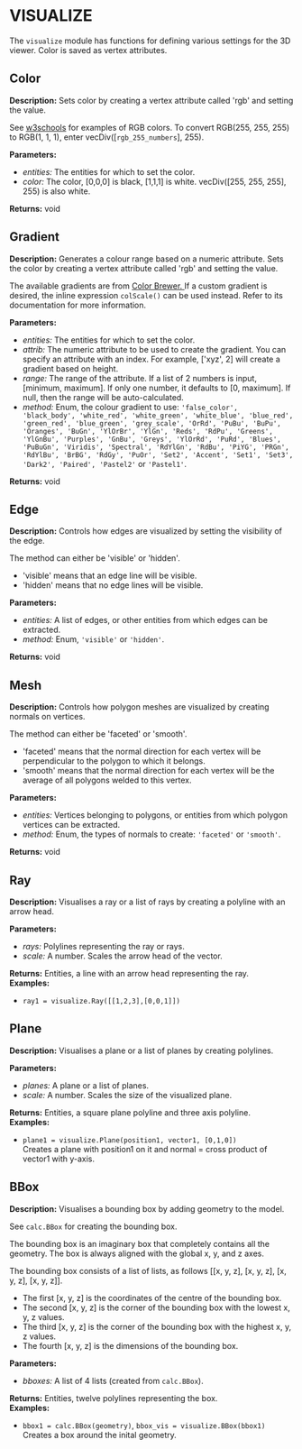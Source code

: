 # VISUALIZE  
  
The `visualize` module has functions for defining various settings for the 3D viewer.
Color is saved as vertex attributes.  
  
  
## Color  
  
  
**Description:** Sets color by creating a vertex attribute called 'rgb' and setting the value.


See
<a href="https://www.w3schools.com/colors/colors_rgb.asp?color=rgb(0,%200,%200)" target="_blank">w3schools</a>
for examples of RGB colors. To convert RGB(255, 255, 255) to RGB(1, 1, 1), enter vecDiv([`rgb_255_numbers`], 255).  
  
**Parameters:**  
  * *entities:* The entities for which to set the color.  
  * *color:* The color, [0,0,0] is black, [1,1,1] is white. vecDiv([255, 255, 255], 255) is also white.  
  
**Returns:** void  
  
  
## Gradient  
  
  
**Description:** Generates a colour range based on a numeric attribute.
Sets the color by creating a vertex attribute called 'rgb' and setting the value.


The available gradients are from <a href="https://colorbrewer2.org/">Color Brewer. </a>
If a custom gradient is desired, the inline expression `colScale()` can be used instead.
Refer to its documentation for more information.  
  
**Parameters:**  
  * *entities:* The entities for which to set the color.  
  * *attrib:* The numeric attribute to be used to create the gradient.
You can specify an attribute with an index. For example, ['xyz', 2] will create a gradient based on height.  
  * *range:* The range of the attribute. If a list of 2 numbers is input, [minimum, maximum].
If only one number, it defaults to [0, maximum]. If null, then the range will be auto-calculated.  
  * *method:* Enum, the colour gradient to use: `'false_color', 'black_body', 'white_red',
'white_green', 'white_blue', 'blue_red', 'green_red', 'blue_green', 'grey_scale', 'OrRd', 'PuBu',
'BuPu', 'Oranges', 'BuGn', 'YlOrBr', 'YlGn', 'Reds', 'RdPu', 'Greens', 'YlGnBu', 'Purples',
'GnBu', 'Greys', 'YlOrRd', 'PuRd', 'Blues', 'PuBuGn', 'Viridis', 'Spectral', 'RdYlGn', 'RdBu',
'PiYG', 'PRGn', 'RdYlBu', 'BrBG', 'RdGy', 'PuOr', 'Set2', 'Accent', 'Set1', 'Set3', 'Dark2',
'Paired', 'Pastel2'` or `'Pastel1'`.  
  
**Returns:** void  
  
  
## Edge  
  
  
**Description:** Controls how edges are visualized by setting the visibility of the edge.


The method can either be 'visible' or 'hidden'.
- 'visible' means that an edge line will be visible.
- 'hidden' means that no edge lines will be visible.

  
  
**Parameters:**  
  * *entities:* A list of edges, or other entities from which edges can be extracted.  
  * *method:* Enum, `'visible'` or `'hidden'`.  
  
**Returns:** void  
  
  
## Mesh  
  
  
**Description:** Controls how polygon meshes are visualized by creating normals on vertices.


The method can either be 'faceted' or 'smooth'.
- 'faceted' means that the normal direction for each vertex will be perpendicular to the polygon to which it belongs.
- 'smooth' means that the normal direction for each vertex will be the average of all polygons welded to this vertex.

  
  
**Parameters:**  
  * *entities:* Vertices belonging to polygons, or entities from which polygon vertices can be extracted.  
  * *method:* Enum, the types of normals to create: `'faceted'` or `'smooth'`.  
  
**Returns:** void  
  
  
## Ray  
  
  
**Description:** Visualises a ray or a list of rays by creating a polyline with an arrow head.  
  
**Parameters:**  
  * *rays:* Polylines representing the ray or rays.  
  * *scale:* A number. Scales the arrow head of the vector.  
  
**Returns:** Entities, a line with an arrow head representing the ray.  
**Examples:**  
  * `ray1 = visualize.Ray([[1,2,3],[0,0,1]])`
  
  
  
## Plane  
  
  
**Description:** Visualises a plane or a list of planes by creating polylines.  
  
**Parameters:**  
  * *planes:* A plane or a list of planes.  
  * *scale:* A number. Scales the size of the visualized plane.  
  
**Returns:** Entities, a square plane polyline and three axis polyline.  
**Examples:**  
  * `plane1 = visualize.Plane(position1, vector1, [0,1,0])`  
    Creates a plane with position1 on it and normal = cross product of vector1 with y-axis.
  
  
  
## BBox  
  
  
**Description:** Visualises a bounding box by adding geometry to the model.


See `calc.BBox` for creating the bounding box.


The bounding box is an imaginary box that completely contains all the geometry.
The box is always aligned with the global x, y, and z axes.


The bounding box consists of a list of lists, as follows [[x, y, z], [x, y, z], [x, y, z], [x, y, z]].
- The first [x, y, z] is the coordinates of the centre of the bounding box.
- The second [x, y, z] is the corner of the bounding box with the lowest x, y, z values.
- The third [x, y, z] is the corner of the bounding box with the highest x, y, z values.
- The fourth [x, y, z] is the dimensions of the bounding box.  
  
**Parameters:**  
  * *bboxes:* A list of 4 lists (created from `calc.BBox`).  
  
**Returns:** Entities, twelve polylines representing the box.  
**Examples:**  
  * `bbox1 = calc.BBox(geometry)`, `bbox_vis = visualize.BBox(bbox1)`  
    Creates a box around the inital geometry.
  
  
  
